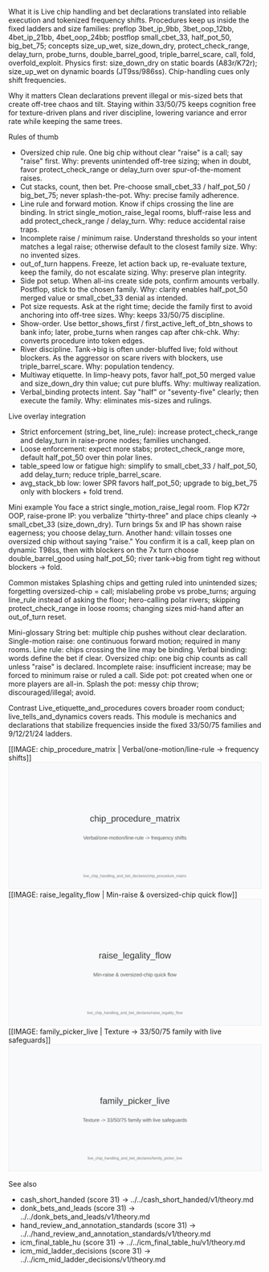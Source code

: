 What it is
Live chip handling and bet declarations translated into reliable execution and tokenized frequency shifts. Procedures keep us inside the fixed ladders and size families: preflop 3bet_ip_9bb, 3bet_oop_12bb, 4bet_ip_21bb, 4bet_oop_24bb; postflop small_cbet_33, half_pot_50, big_bet_75; concepts size_up_wet, size_down_dry, protect_check_range, delay_turn, probe_turns, double_barrel_good, triple_barrel_scare, call, fold, overfold_exploit. Physics first: size_down_dry on static boards (A83r/K72r); size_up_wet on dynamic boards (JT9ss/986ss). Chip-handling cues only shift frequencies.

Why it matters
Clean declarations prevent illegal or mis-sized bets that create off-tree chaos and tilt. Staying within 33/50/75 keeps cognition free for texture-driven plans and river discipline, lowering variance and error rate while keeping the same trees.

Rules of thumb


* Oversized chip rule. One big chip without clear "raise" is a call; say "raise" first. Why: prevents unintended off-tree sizing; when in doubt, favor protect_check_range or delay_turn over spur-of-the-moment raises.
* Cut stacks, count, then bet. Pre-choose small_cbet_33 / half_pot_50 / big_bet_75; never splash-the-pot. Why: precise family adherence.
* Line rule and forward motion. Know if chips crossing the line are binding. In strict single_motion_raise_legal rooms, bluff-raise less and add protect_check_range / delay_turn. Why: reduce accidental raise traps.
* Incomplete raise / minimum raise. Understand thresholds so your intent matches a legal raise; otherwise default to the closest family size. Why: no invented sizes.
* out_of_turn happens. Freeze, let action back up, re-evaluate texture, keep the family, do not escalate sizing. Why: preserve plan integrity.
* Side pot setup. When all-ins create side pots, confirm amounts verbally. Postflop, stick to the chosen family. Why: clarity enables half_pot_50 merged value or small_cbet_33 denial as intended.
* Pot size requests. Ask at the right time; decide the family first to avoid anchoring into off-tree sizes. Why: keeps 33/50/75 discipline.
* Show-order. Use bettor_shows_first / first_active_left_of_btn_shows to bank info; later, probe_turns when ranges cap after chk-chk. Why: converts procedure into token edges.
* River discipline. Tank->big is often under-bluffed live; fold without blockers. As the aggressor on scare rivers with blockers, use triple_barrel_scare. Why: population tendency.
* Multiway etiquette. In limp-heavy pots, favor half_pot_50 merged value and size_down_dry thin value; cut pure bluffs. Why: multiway realization.
* Verbal_binding protects intent. Say "half" or "seventy-five" clearly; then execute the family. Why: eliminates mis-sizes and rulings.

Live overlay integration

* Strict enforcement (string_bet, line_rule): increase protect_check_range and delay_turn in raise-prone nodes; families unchanged.
* Loose enforcement: expect more stabs; protect_check_range more, default half_pot_50 over thin polar lines.
* table_speed low or fatigue high: simplify to small_cbet_33 / half_pot_50, add delay_turn; reduce triple_barrel_scare.
* avg_stack_bb low: lower SPR favors half_pot_50; upgrade to big_bet_75 only with blockers + fold trend.

Mini example
You face a strict single_motion_raise_legal room. Flop K72r OOP, raise-prone IP: you verbalize "thirty-three" and place chips cleanly -> small_cbet_33 (size_down_dry). Turn brings 5x and IP has shown raise eagerness; you choose delay_turn.
Another hand: villain tosses one oversized chip without saying "raise." You confirm it is a call, keep plan on dynamic T98ss, then with blockers on the 7x turn choose double_barrel_good using half_pot_50; river tank->big from tight reg without blockers -> fold.

Common mistakes
Splashing chips and getting ruled into unintended sizes; forgetting oversized-chip = call; mislabeling probe vs probe_turns; arguing line_rule instead of asking the floor; hero-calling polar rivers; skipping protect_check_range in loose rooms; changing sizes mid-hand after an out_of_turn reset.

Mini-glossary
String bet: multiple chip pushes without clear declaration.
Single-motion raise: one continuous forward motion; required in many rooms.
Line rule: chips crossing the line may be binding.
Verbal binding: words define the bet if clear.
Oversized chip: one big chip counts as call unless "raise" is declared.
Incomplete raise: insufficient increase; may be forced to minimum raise or ruled a call.
Side pot: pot created when one or more players are all-in.
Splash the pot: messy chip throw; discouraged/illegal; avoid.

Contrast
Live_etiquette_and_procedures covers broader room conduct; live_tells_and_dynamics covers reads. This module is mechanics and declarations that stabilize frequencies inside the fixed 33/50/75 families and 9/12/21/24 ladders.

[[IMAGE: chip_procedure_matrix | Verbal/one-motion/line-rule -> frequency shifts]]
![Verbal/one-motion/line-rule -> frequency shifts](images/chip_procedure_matrix.svg)
[[IMAGE: raise_legality_flow | Min-raise & oversized-chip quick flow]]
![Min-raise & oversized-chip quick flow](images/raise_legality_flow.svg)
[[IMAGE: family_picker_live | Texture -> 33/50/75 family with live safeguards]]
![Texture -> 33/50/75 family with live safeguards](images/family_picker_live.svg)

See also
- cash_short_handed (score 31) -> ../../cash_short_handed/v1/theory.md
- donk_bets_and_leads (score 31) -> ../../donk_bets_and_leads/v1/theory.md
- hand_review_and_annotation_standards (score 31) -> ../../hand_review_and_annotation_standards/v1/theory.md
- icm_final_table_hu (score 31) -> ../../icm_final_table_hu/v1/theory.md
- icm_mid_ladder_decisions (score 31) -> ../../icm_mid_ladder_decisions/v1/theory.md